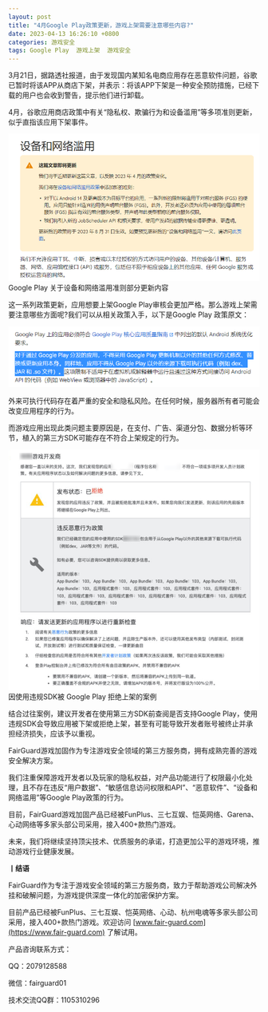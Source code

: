 ```yaml
---
layout: post
title: "4月Google Play政策更新，游戏上架需要注意哪些内容?"
date: 2023-04-13 16:26:10 +0800
categories: 游戏安全
tags: Google Play  游戏上架  游戏安全
---
```


3月21日，据路透社报道，由于发现国内某知名电商应用存在恶意软件问题，谷歌已暂时将该APP从商店下架，并表示：将该APP下架是一种安全预防措施，已经下载的用户也会收到警告，提示他们进行卸载。<!-- more -->  

4月，谷歌应用商店政策中有关“隐私权、欺骗行为和设备滥用”等多项准则更新，似乎直指该应用下架事件。  

![315_21](/assets/res/202103/Google政策更新.png)  
Google Play 关于设备和网络滥用准则部分更新内容  

这一系列政策更新，应用想要上架Google Play审核会更加严格。那么游戏上架需要注意哪些方面呢?我们可以从相关政策入手，以下是Google Play 政策原文：  

![315_21](/assets/res/202103/Google政策.png)  

外来可执行代码存在着严重的安全和隐私风险。在任何时候，服务器所有者可能会改变应用程序的行为。  

而游戏应用出现此类问题主要原因是，在支付、广告、渠道分包、数据分析等环节，植入的第三方SDK可能存在不符合上架规定的行为。  

![315_21](/assets/res/202103/禁止上架案例.png)  
因使用违规SDK被 Google Play 拒绝上架的案例  

结合过往案例，建议开发者在使用第三方SDK前查阅是否支持Google Play，使用违规SDK会导致应用被下架或拒绝上架，甚至有可能导致开发者账号被终止并承担经济损失，应该予以重视。  

FairGuard游戏加固作为专注游戏安全领域的第三方服务商，拥有成熟完善的游戏安全解决方案。  

我们注重保障游戏开发者以及玩家的隐私权益，对产品功能进行了权限最小化处理，且不存在违反“用户数据”、“敏感信息访问权限和API”、“恶意软件”、“设备和网络滥用”等Google Play政策的行为。  

目前，FairGuard游戏加固产品已经被FunPlus、三七互娱、恺英网络、Garena、心动网络等多家头部公司采用，接入400+款热门游戏。  

未来，我们将继续坚持顶尖技术、优质服务的承诺，打造更加公平的游戏环境，推动游戏行业健康发展。  


**丨结语**  

FairGuard作为专注于游戏安全领域的第三方服务商，致力于帮助游戏公司解决外挂和破解问题，为游戏提供深度一体化的加密保护方案。  

目前产品已经被FunPlus、三七互娱、恺英网络、心动、杭州电魂等多家头部公司采用，接入400+款热门游戏。欢迎访问 [www.fair-guard.com](https://www.fair-guard.com) 了解试用。    

产品咨询联系方式：  

QQ：2079128588  

微信：fairguard01  

技术交流QQ群：1105310296  